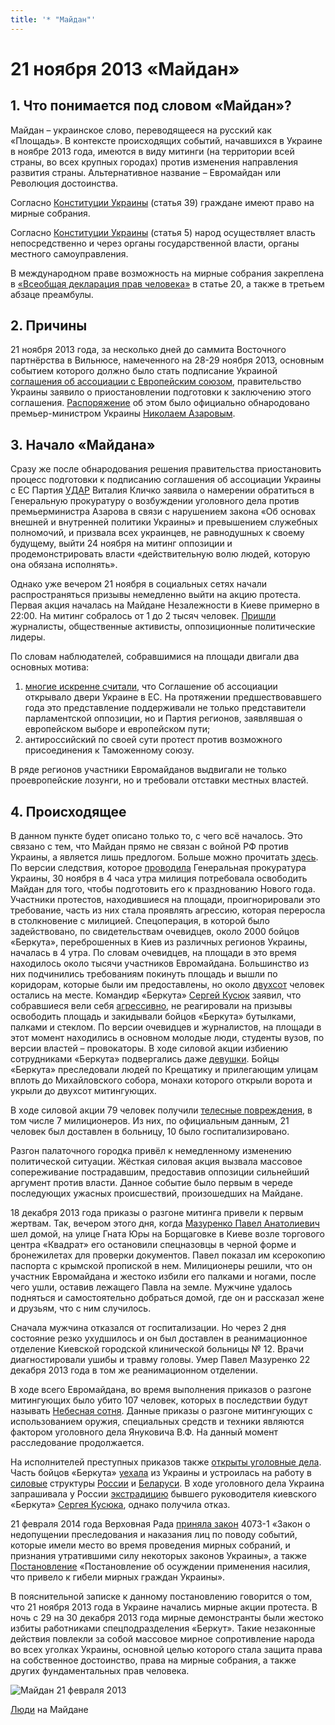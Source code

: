 ```yaml
---
title: '* "Майдан"'
---
```

# 21 ноября 2013 «Майдан»

## 1. Что понимается под словом «Майдан»?

Майдан – украинское слово, переводящееся на русский как «Площадь». В контексте происходящих событий, начавшихся в Украине в ноябре 2013 года, имеются в виду митинги (на территории всей страны, во всех крупных городах) против изменения направления развития страны. Альтернативное название – Евромайдан или Революция достоинства.

Согласно [Конституции Украины](https://www.president.gov.ua/ua/documents/constitution/konstituciya-ukrayini-rozdil-i) (статья 39) граждане имеют право на мирные собрания.

Согласно [Конституции Украины](https://www.president.gov.ua/ua/documents/constitution/konstituciya-ukrayini-rozdil-ii) (статья 5) народ осуществляет власть непосредственно и через органы государственной власти, органы местного самоуправления.

В международном праве возможность на мирные собрания закреплена в [«Всеобщая декларация прав человека»](https://www.un.org/ru/documents/decl_conv/declarations/declhr.shtml) в статье 20, а также в третьем абзаце преамбулы.

## 2. Причины

21 ноября 2013 года, за несколько дней до саммита Восточного партнёрства в Вильнюсе,
намеченного на 28-29 ноября 2013, основным событием которого должно было стать подписание
Украиной [соглашения об ассоциации с Европейским союзом](https://ru.wikipedia.org/wiki/%D0%A1%D0%BE%D0%B3%D0%BB%D0%B0%D1%88%D0%B5%D0%BD%D0%B8%D0%B5_%D0%BE%D0%B1_%D0%B0%D1%81%D1%81%D0%BE%D1%86%D0%B8%D0%B0%D1%86%D0%B8%D0%B8_%D0%BC%D0%B5%D0%B6%D0%B4%D1%83_%D0%A3%D0%BA%D1%80%D0%B0%D0%B8%D0%BD%D0%BE%D0%B9_%D0%B8_%D0%95%D0%B2%D1%80%D0%BE%D0%BF%D0%B5%D0%B9%D1%81%D0%BA%D0%B8%D0%BC_%D1%81%D0%BE%D1%8E%D0%B7%D0%BE%D0%BC#cite_ref-5), правительство Украины заявило о
приостановлении подготовки к заключению этого соглашения. [Распоряжение](https://zakon.rada.gov.ua/laws/show/905-2013-%D1%80#Text) об этом было официально
обнародовано премьер-министром Украины [Николаем Азаровым](https://ru.wikipedia.org/wiki/%D0%90%D0%B7%D0%B0%D1%80%D0%BE%D0%B2,_%D0%9D%D0%B8%D0%BA%D0%BE%D0%BB%D0%B0%D0%B9_%D0%AF%D0%BD%D0%BE%D0%B2%D0%B8%D1%87).

## 3. Начало «Майдана»

Сразу же после обнародования решения правительства приостановить процесс подготовки к
подписанию соглашения об ассоциации Украины с ЕС Партия [УДАР](https://ru.wikipedia.org/wiki/%D0%A3%D0%94%D0%90%D0%A0_%D0%92%D0%B8%D1%82%D0%B0%D0%BB%D0%B8%D1%8F_%D0%9A%D0%BB%D0%B8%D1%87%D0%BA%D0%BE) Виталия Кличко заявила о
намерении обратиться в Генеральную прокуратуру о возбуждении уголовного дела против премьерминистра Азарова в связи с нарушением закона «Об основах внешней и внутренней политики Украины»
и превышением служебных полномочий, и призвала всех украинцев, не равнодушных к своему
будущему, выйти 24 ноября на митинг оппозиции и продемонстрировать власти «действительную волю
людей, которую она обязана исполнять».

Однако уже вечером 21 ноября в социальных сетях начали распространяться призывы немедленно
выйти на акцию протеста. Первая акция началась на Майдане Незалежности в Киеве примерно в 22:00.
На митинг собралось от 1 до 2 тысяч человек. [Пришли](https://www.newsru.com/world/22nov2013/ukr.html) журналисты, общественные активисты,
оппозиционные политические лидеры.

По словам наблюдателей, собравшимися на площади двигали два основных мотива:

1. [многие искренне считали](https://www.kiis.com.ua/?lang=rus&cat=reports&id=226), что Соглашение об ассоциации открывало двери Украине в ЕС. На
   протяжении предшествовавшего года это представление поддерживали не только представители
   парламентской оппозиции, но и Партия регионов, заявлявшая о европейском выборе и европейском пути;
2. антироссийский по своей сути протест против возможного присоединения к Таможенному союзу.

В ряде регионов участники Евромайданов выдвигали не только проевропейские лозунги, но и
требовали отставки местных властей.

## 4. Происходящее

В данном пункте будет описано только то, с чего всё началось. Это связано с тем, что Майдан прямо
не связан с войной РФ против Украины, а является лишь предлогом. Больше можно прочитать [здесь](https://ru.wikipedia.org/wiki/%D0%A5%D1%80%D0%BE%D0%BD%D0%BE%D0%BB%D0%BE%D0%B3%D0%B8%D1%8F_%D0%95%D0%B2%D1%80%D0%BE%D0%BC%D0%B0%D0%B9%D0%B4%D0%B0%D0%BD%D0%B0#cite_ref-73).
По версии следствия, которое [проводила](https://www.unian.net/politics/865820-oppozitsiya-sozdast-sledstvennuyu-komissiyu-po-rassledovaniyu-razgona-evromaydana.html) Генеральная прокуратура Украины, 30 ноября в 4 часа утра
милиция потребовала освободить Майдан для того, чтобы подготовить его к празднованию Нового года.
Участники протестов, находившиеся на площади, проигнорировали это требование, часть из них стала
проявлять агрессию, которая переросла в столкновение с милицией.
Спецоперация, в которой было задействовано, по свидетельствам очевидцев, около 2000 бойцов
«Беркута», переброшенных в Киев из различных регионов Украины, началась в 4 утра. По словам
очевидцев, на площади в это время находилось около тысячи участников Евромайдана. Большинство из
них подчинились требованиям покинуть площадь и вышли по коридорам, которые были им
предоставлены, но около [двухсот](https://web.archive.org/web/20131204042900/http:/expres.ua/news/2013/11/30/97882-yevromaydan-zhorstoko-rozignaly-berkutivci-troh-oblastey-ukrayiny-hlopciv) человек остались на месте. Командир «Беркута» [Сергей Кусюк](https://uk.wikipedia.org/wiki/%D0%9A%D1%83%D1%81%D1%8E%D0%BA_%D0%A1%D0%B5%D1%80%D0%B3%D1%96%D0%B9_%D0%9C%D0%B8%D0%BA%D0%BE%D0%BB%D0%B0%D0%B9%D0%BE%D0%B2%D0%B8%D1%87) заявил,
что собравшиеся вели себя [агрессивно](https://lb.ua/news/2013/11/30/243511_sotrudnikov_berkuta.html), не реагировали на призывы освободить площадь и закидывали
бойцов «Беркута» бутылками, палками и стеклом. По версии очевидцев и журналистов, на площади в
этот момент находились в основном молодые люди, студенты вузов, по версии властей – провокаторы. В
ходе силовой акции избиению сотрудниками «Беркута» подвергались даже [девушки](https://www.unian.net/politics/859814-pogibshaya-devushka-s-evromaydana-berkut-brosal-lyudey-v-avtobus-kak-matrasyi.html). Бойцы «Беркута» преследовали людей по Крещатику и прилегающим улицам вплоть до Михайловского собора, монахи
которого открыли ворота и укрыли до двухсот митингующих.

В ходе силовой акции 79 человек получили [телесные повреждения](https://lb.ua/news/2013/12/05/244660_razgone_evromaydana.html), в том числе 7 милиционеров. Из
них, по официальным данным, 21 человек был доставлен в больницу, 10 было госпитализировано.

Разгон палаточного городка привёл к немедленному изменению политической ситуации. Жёсткая
силовая акция вызвала массовое сопереживание пострадавшим, предоставив оппозиции сильнейший
аргумент против власти. Данное событие было первым в череде последующих ужасных происшествий,
произошедших на Майдане.

18 декабря 2013 года приказы о разгоне митинга привели к первым жертвам. Так, вечером этого
дня, когда [Мазуренко Павел Анатолиевич](https://nebesnasotnya.com/pavlo-mazurenko.html) шел домой, на улице Гната Юры на Борщаговке в Киеве возле
торгового центра «Квадрат» его остановили спецназовцы в черной форме и бронежилетах для проверки
документов. Павел показал им ксерокопию паспорта с крымской пропиской в нем. Милиционеры
решили, что он участник Евромайдана и жестоко избили его палками и ногами, после чего ушли, оставив
лежащего Павла на земле. Мужчине удалось подняться и самостоятельно добраться домой, где он и
рассказал жене и друзьям, что с ним случилось.

Сначала мужчина отказался от госпитализации. Но через 2 дня состояние резко ухудшилось и он
был доставлен в реанимационное отделение Киевской городской клинической больницы № 12. Врачи
диагностировали ушибы и травму головы. Умер Павел Мазуренко 22 декабря 2013 года в том же
реанимационном отделении.

В ходе всего Евромайдана, во время выполнения приказов о разгоне митингующих было убито 107
человек, которых в последствии будут называть [Небесная сотня](https://nebesnasotnya.com/). Данные приказы о разгоне
митингующих с использованием оружия, специальных средств и техники являются фактором уголовного
дела Януковича В.Ф. На данный момент расследование продолжается.

На исполнителей преступных приказов также [открыты уголовные дела](https://ru.wikipedia.org/wiki/%D0%94%D0%B5%D0%BB%D0%BE_%D0%BE_%D0%BA%D0%B8%D0%B5%D0%B2%D1%81%D0%BA%D0%B8%D1%85_%D1%81%D0%BD%D0%B0%D0%B9%D0%BF%D0%B5%D1%80%D0%B0%D1%85). Часть бойцов «Беркута»
[уехала](https://youtu.be/cbs6zhGpGz4?si=ufGzAZkSjo2J3QHX) из Украины и устроилась на работу в [силовые](https://web.archive.org/web/20140305120201/http:/mvd.ru/news/item/2025194) структуры [России](https://tass.ru/politika/1014341) и [Беларуси](https://hromadske.ua/ru/posts/ne-menee-5-eks-berkutovcev-sbezhali-iz-ukrainy-v-minskij-omon-i-teper-zashishayut-rezhim-lukashenko-rassledovanie). В ходе уголовного
дела Украина запрашивала у России [экстрадицию](https://www.currenttime.tv/a/28842018.html) бывшего руководителя киевского «Беркута» [Сергея
Кусюка](https://rus.lb.ua/world/2019/08/03/433878_komandira_berkuta_sergeya_kusyuka.html), однако получила отказ.

21 февраля 2014 года Верховная Рада [приняла закон](http://w1.c1.rada.gov.ua/pls/zweb2/webproc4_2?id=&pf3516=4073-1&skl=8) 4073-1 «Закон о недопущении преследования
и наказания лиц по поводу событий, которые имели место во время проведения мирных собраний, и
признания утратившими силу некоторых законов Украины», а также [Постановление](http://w1.c1.rada.gov.ua/pls/zweb2/webproc4_2?id=&pf3516=4158&skl=8) «Постановление об
осуждении применения насилия, что привело к гибели мирных граждан Украины».

В пояснительной записке к данному постановлению говорится о том, что 21 ноября 2013 года в
Украине начались мирные акции протеста. В ночь с 29 на 30 декабря 2013 года мирные демонстранты
были жестоко избиты работниками спецподразделения «Беркут». Такие незаконные действия повлекли
за собой массовое мирное сопротивление народа во всех уголках Украины, основной целью которого
стала защита права на собственное достоинство, права на мирные собрания, а также других
фундаментальных прав человека.

![Майдан 21 февраля 2013](/img/photo_2024-12-02_05-51-39.jpg "Майдан 21 февраля 2013")

[Люди](https://news.liga.net/politics/news/marsh_milliona_na_maydan_vyshlo_rekordnoe_kolichestvo_protestuyushchikh) на Майдане
